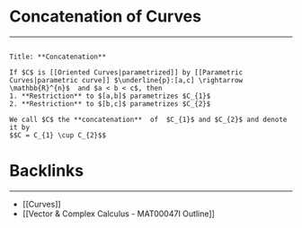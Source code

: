 # Concatenation of Curves
---
```ad-Definition

Title: **Concatenation**

If $C$ is [[Oriented Curves|parametrized]] by [[Parametric Curves|parametric curve]] $\underline{p}:[a,c] \rightarrow \mathbb{R}^{n}$  and $a < b < c$, then
1. **Restriction** to $[a,b]$ parametrizes $C_{1}$
2. **Restriction** to $[b,c]$ parametrizes $C_{2}$

We call $C$ the **concatenation**  of  $C_{1}$ and $C_{2}$ and denote it by
$$C = C_{1} \cup C_{2}$$
```

# Backlinks
---
- [[Curves]]
- [[Vector & Complex Calculus - MAT00047I Outline]]